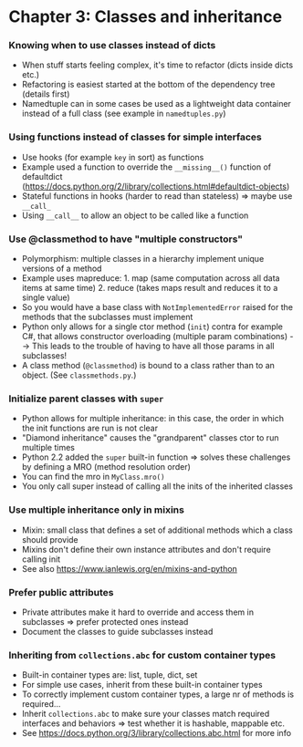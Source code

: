 # Chapter 3: Classes and inheritance 

### Knowing when to use classes instead of dicts
- When stuff starts feeling complex, it's time to refactor (dicts inside dicts etc.)
- Refactoring is easiest started at the bottom of the dependency tree (details first)
- Namedtuple can in some cases be used as a lightweight data container instead of a full class (see example in `namedtuples.py`)

### Using functions instead of classes for simple interfaces
- Use hooks (for example `key` in sort) as functions
- Example used a function to override the `__missing__()` function of defaultdict (https://docs.python.org/2/library/collections.html#defaultdict-objects)
- Stateful functions in hooks (harder to read than stateless) => maybe use `__call_`
- Using `__call__` to allow an object to be called like a function

### Use @classmethod to have "multiple constructors"
- Polymorphism: multiple classes in a hierarchy implement unique versions of a method
- Example uses mapreduce: 1. map (same computation across all data items at same time) 2. reduce (takes maps result and reduces it to a single value)
- So you would have a base class with `NotImplementedError` raised for the methods that the subclasses must implement
- Python only allows for a single ctor method (`init`) contra for example C#, that allows constructor overloading (multiple param combinations)
--> This leads to the trouble of having to have all those params in all subclasses!
- A class method (`@classmethod`) is bound to a class rather than to an object. (See `classmethods.py`.)

### Initialize parent classes with `super`
- Python allows for multiple inheritance: in this case, the order in which the init functions are run is not clear
- "Diamond inheritance" causes the "grandparent" classes ctor to run multiple times
- Python 2.2 added the `super` built-in function => solves these challenges by defining a MRO (method resolution order)
- You can find the mro in `MyClass.mro()`
- You only call super instead of calling all the inits of the inherited classes

### Use multiple inheritance only in mixins
- Mixin: small class that defines a set of additional methods which a class should provide
- Mixins don't define their own instance attributes and don't require calling init
- See also https://www.ianlewis.org/en/mixins-and-python

### Prefer public attributes
- Private attributes make it hard to override and access them in subclasses => prefer protected ones instead
- Document the classes to guide subclasses instead

### Inheriting from `collections.abc` for custom container types
- Built-in container types are: list, tuple, dict, set
- For simple use cases, inherit from these built-in container types
- To correctly implement custom container types, a large nr of methods is required...
- Inherit `collections.abc` to make sure your classes match required interfaces and behaviors => test whether it is hashable, mappable etc.
- See https://docs.python.org/3/library/collections.abc.html for more info


